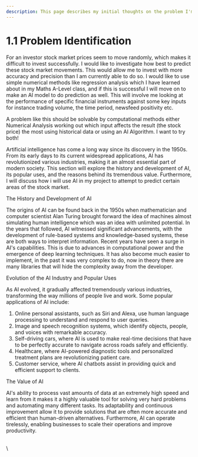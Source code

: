 ```yaml
---
description: This page describes my initial thoughts on the problem I'm trying to solve.
---
```


# 1.1 Problem Identification

For an investor stock market prices seem to move randomly, which makes it difficult to invest successfully. I would like to investigate how best to predict these stock market movements. This would allow me to invest with more accuracy and precision than I am currently able to do so. I would like to use simple numerical methods like regression analysis which I have learned about in my Maths A-Level class, and if this is successful I will move on to make an AI model to do prediction as well. This will involve me looking at the performance of specific financial instruments against some key inputs for instance trading volume, the time period, newsfeed positivity etc.

A problem like this should be solvable by computational methods either Numerical Analysis working out which input affects the result (the stock price) the most using historical data or using an AI Algorithm. I want to try both!

Artificial intelligence has come a long way since its discovery in the 1950s. From its early days to its current widespread applications, AI has revolutionized various industries, making it an almost essential part of modern society. This section will explore the history and development of AI, its popular uses, and the reasons behind its tremendous value. Furthermore, I will discuss how i will use AI in my project to attempt to predict certain areas of the stock market.

The History and Development of AI

The origins of AI can be found back in the 1950s when mathematician and computer scientist Alan Turing brought forward the idea of machines almost simulating human intelligence which was an idea with unlimited potential. In the years that followed, AI witnessed significant advancements, with the development of rule-based systems and knowledge-based systems, these are both ways to interpret information. Recent years have seen a surge in AI's capabilities. This is due to advances in computational power and the emergence of deep learning techniques. It has also become much easier to implement, in the past it was very complex to do, now in theory there are many libraries that will hide the complexity away from the developer.

Evolution of the AI Industry and Popular Uses

As AI evolved, it gradually affected tremendously various industries, transforming the way millions of people live and work. Some popular applications of AI include:

1. Online personal assistants, such as Siri and Alexa, use human language processing to understand and respond to user queries.
2. Image and speech recognition systems, which identify objects, people, and voices with remarkable accuracy.
3. Self-driving cars, where AI is used to make real-time decisions that have to be perfectly accurate to navigate across roads safely and efficiently.
4. Healthcare, where AI-powered diagnostic tools and personalized treatment plans are revolutionizing patient care.
5. Customer service, where AI chatbots assist in providing quick and efficient support to clients.

The Value of AI

AI's ability to process vast amounts of data at an extremely high speed and learn from it makes it a highly valuable tool for solving very hard problems and automating many different tasks. Its adaptability and continuous improvement allow it to provide solutions that are often more accurate and efficient than human-driven alternatives. Furthermore, AI can operate tirelessly, enabling businesses to scale their operations and improve productivity.&#x20;







\
\

